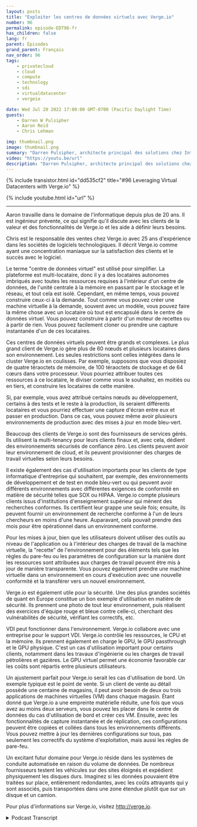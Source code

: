 ```yaml
---
layout: posts
title: "Exploiter les centres de données virtuels avec Verge.io"
number: 96
permalink: episode-EDT96-fr
has_children: false
lang: fr
parent: Épisodes
grand_parent: Français
nav_order: 96
tags:
    - privatecloud
    - cloud
    - compute
    - technology
    - sdi
    - virtualdatacenter
    - vergeio

date: Wed Jul 20 2022 17:00:00 GMT-0700 (Pacific Daylight Time)
guests:
    - Darren W Pulsipher
    - Aaron Reid
    - Chris Lehman

img: thumbnail.png
image: thumbnail.png
summary: "Darren Pulsipher, architecte principal des solutions chez Intel, et Aaron Reid, ingénieur principal des systèmes chez https://www.verge.io/, ainsi que Chris Lehman, vice-président principal des ventes, discutent des cas d'utilisation du logiciel de centre de données virtuel de Verge.io."
video: "https://youtu.be/url"
description: "Darren Pulsipher, architecte principal des solutions chez Intel, et Aaron Reid, ingénieur principal des systèmes chez https://www.verge.io/, ainsi que Chris Lehman, vice-président principal des ventes, discutent des cas d'utilisation du logiciel de centre de données virtuel de Verge.io."
---
```


<div>
{% include transistor.html id="dd535cf2" title="#96 Leveraging Virtual Datacenters with Verge.io" %}

{% include youtube.html id="url" %}
</div>

---

Aaron travaille dans le domaine de l'informatique depuis plus de 20 ans. Il est ingénieur prévente, ce qui signifie qu'il discute avec les clients de la valeur et des fonctionnalités de Verge.io et les aide à définir leurs besoins.

Chris est le responsable des ventes chez Verge.io avec 25 ans d'expérience dans les sociétés de logiciels technologiques. Il décrit Verge.io comme ayant une concentration maniaque sur la satisfaction des clients et le succès avec le logiciel.

Le terme "centre de données virtuel" est utilisé pour simplifier. La plateforme est multi-locataire, donc il y a des locataires autonomes imbriqués avec toutes les ressources requises à l'intérieur d'un centre de données, de l'unité centrale à la mémoire en passant par le stockage et le réseau, et tout cela est isolé. Cependant, en même temps, vous pouvez construire ceux-ci à la demande. Tout comme vous pouvez créer une machine virtuelle à la demande, souvent avec un modèle, vous pouvez faire la même chose avec un locataire où tout est encapsulé dans le centre de données virtuel. Vous pouvez construire à partir d'un moteur de recettes ou à partir de rien. Vous pouvez facilement cloner ou prendre une capture instantanée d'un de ces locataires.

Ces centres de données virtuels peuvent être grands et complexes. Le plus grand client de Verge.io gère plus de 60 nœuds et plusieurs locataires dans son environnement. Les seules restrictions sont celles intégrées dans le cluster Verge.io en coulisses. Par exemple, supposons que vous disposiez de quatre téraoctets de mémoire, de 100 téraoctets de stockage et de 64 cœurs dans votre processeur. Vous pourriez attribuer toutes ces ressources à ce locataire, le diviser comme vous le souhaitez, en moitiés ou en tiers, et construire les locataires de cette manière.

Si, par exemple, vous avez attribué certains nœuds au développement, certains à des tests et le reste à la production, ils seraient différents locataires et vous pourriez effectuer une capture d'écran entre eux et passer en production. Dans ce cas, vous pouvez même avoir plusieurs environnements de production avec des mises à jour en mode bleu-vert.

Beaucoup des clients de Verge.io sont des fournisseurs de services gérés. Ils utilisent la multi-tenancy pour leurs clients finaux et, avec cela, dédient des environnements sécurisés de confiance zéro. Les clients peuvent avoir leur environnement de cloud, et ils peuvent provisionner des charges de travail virtuelles selon leurs besoins.

Il existe également des cas d'utilisation importants pour les clients de type informatique d'entreprise qui souhaitent, par exemple, des environnements de développement et de test en mode bleu-vert ou qui peuvent avoir différents environnements avec différentes exigences de conformité en matière de sécurité telles que SOX ou HIPAA. Verge.io compte plusieurs clients issus d'institutions d'enseignement supérieur qui mènent des recherches conformes. Ils certifient leur grappe une seule fois; ensuite, ils peuvent fournir un environnement de recherche conforme à l'un de leurs chercheurs en moins d'une heure. Auparavant, cela pouvait prendre des mois pour être opérationnel dans un environnement conforme.

Pour les mises à jour, bien que les utilisateurs doivent utiliser des outils au niveau de l'application ou à l'intérieur des charges de travail de la machine virtuelle, la "recette" de l'environnement pour des éléments tels que les règles du pare-feu ou les paramètres de configuration sur la manière dont les ressources sont attribuées aux charges de travail peuvent être mis à jour de manière transparente. Vous pouvez également prendre une machine virtuelle dans un environnement en cours d'exécution avec une nouvelle conformité et la transférer vers un nouvel environnement.

Verge.io est également utile pour la sécurité. Une des plus grandes sociétés de quant en Europe constitue un bon exemple d'utilisation en matière de sécurité. Ils prennent une photo de tout leur environnement, puis réalisent des exercices d'équipe rouge et bleue contre celle-ci, cherchant des vulnérabilités de sécurité, vérifiant les correctifs, etc.

VDI peut fonctionner dans l'environnement. Verge.io collabore avec une entreprise pour le support VDI. Verge.io contrôle les ressources, le CPU et la mémoire. Ils prennent également en charge le GPU, le GPU passthrough et le GPU physique. C'est un cas d'utilisation important pour certains clients, notamment dans les travaux d'ingénierie ou les charges de travail pétrolières et gazières. Le GPU virtuel permet une économie favorable car les coûts sont répartis entre plusieurs utilisateurs.

Un ajustement parfait pour Verge.io serait les cas d'utilisation de bord. Un exemple typique est le point de vente. Si un client de vente au détail possède une centaine de magasins, il peut avoir besoin de deux ou trois applications de machines virtuelles (VM) dans chaque magasin. Étant donné que Verge.io a une empreinte matérielle réduite, une fois que vous avez au moins deux serveurs, vous pouvez les placer dans le centre de données du cas d'utilisation de bord et créer ces VM. Ensuite, avec les fonctionnalités de capture instantanée et de réplication, ces configurations peuvent être copiées et collées dans tous les environnements différents. Vous pouvez mettre à jour les dernières configurations sur tous, pas seulement les correctifs du système d'exploitation, mais aussi les règles de pare-feu.

Un excitant futur domaine pour Verge.io réside dans les systèmes de conduite automatisée en raison du volume de données. De nombreux fournisseurs testent les véhicules sur des sites éloignés et expédient physiquement les disques durs. Imaginez si les données pouvaient être traitées sur place, entièrement redondantes, avec les coûts attrayants qui y sont associés, puis transportées dans une zone étendue plutôt que sur un disque et un camion.

Pour plus d'informations sur Verge.io, visitez http://verge.io.



<details>
<summary> Podcast Transcript </summary>

<p></p>

</details>
